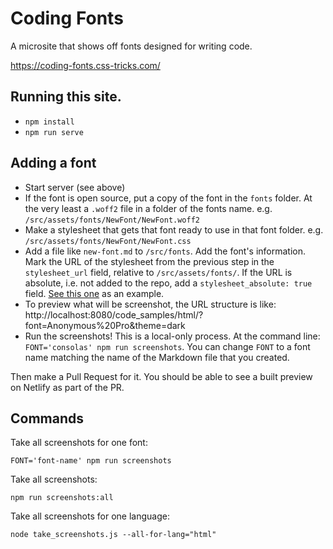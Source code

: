 # Coding Fonts

A microsite that shows off fonts designed for writing code.

https://coding-fonts.css-tricks.com/

## Running this site.

- `npm install`
- `npm run serve`

## Adding a font

- Start server (see above)
- If the font is open source, put a copy of the font in the `fonts` folder. At the very least a `.woff2` file in a folder of the fonts name. e.g. `/src/assets/fonts/NewFont/NewFont.woff2`
- Make a stylesheet that gets that font ready to use in that font folder. e.g. `/src/assets/fonts/NewFont/NewFont.css`
- Add a file like `new-font.md` to `/src/fonts`. Add the font's information. Mark the URL of the stylesheet from the previous step in the `stylesheet_url` field, relative to `/src/assets/fonts/`. If the URL is absolute, i.e. not added to the repo, add a `stylesheet_absolute: true` field. [See this one](https://github.com/chriscoyier/coding-fonts/blob/master/src/fonts/Fira%20Code.md) as an example.
- To preview what will be screenshot, the URL structure is like: http://localhost:8080/code_samples/html/?font=Anonymous%20Pro&theme=dark
- Run the screenshots! This is a local-only process. At the command line: `FONT='consolas' npm run screenshots`. You can change `FONT` to a font name matching the name of the Markdown file that you created.

Then make a Pull Request for it. You should be able to see a built preview on Netlify as part of the PR.

## Commands

Take all screenshots for one font:

```
FONT='font-name' npm run screenshots
```

Take all screenshots:

```
npm run screenshots:all
```

Take all screenshots for one language:

```
node take_screenshots.js --all-for-lang="html"
```
